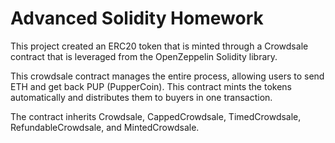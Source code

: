 # Advanced Solidity Homework

This project created an ERC20 token that is minted through a Crowdsale contract that is leveraged from the OpenZeppelin Solidity library.

This crowdsale contract manages the entire process, allowing users to send ETH and get back PUP (PupperCoin).
This contract mints the tokens automatically and distributes them to buyers in one transaction.

The contract inherits Crowdsale, CappedCrowdsale, TimedCrowdsale, RefundableCrowdsale, and MintedCrowdsale.

